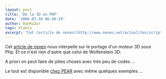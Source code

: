 ```yaml
---
layout: post
title: 'De la 3D en PHP'
date: '2006-07-10 06:48:29'
author: DanRaZor
tags: blabla
excerpt: "Cet [article de nexen](http://www.nexen.net/actualites/scripts_php/moteur_de_rendu_3d_en_php.php) nous interpelle sur le portage d'un moteur 3D sous Php.   Et ce n'est rien d'autre que celui de Wolfenstein 3D.  \n  \nA priori on peut faire de jolies choses avec trés peu de codes ...  \n  \nLe tout est disponible [chez      …"
---
```


Cet [article de nexen](http://www.nexen.net/actualites/scripts_php/moteur_de_rendu_3d_en_php.php) nous interpelle sur le portage d'un moteur 3D sous Php.   Et ce n'est rien d'autre que celui de Wolfenstein 3D.

A priori on peut faire de jolies choses avec trés peu de codes ...

Le tout est disponible [chez PEAR](http://pearadise.net/index.php/view/package/pear.php.net/Image_3D/) avec même quelques exemples ...

